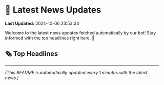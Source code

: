 # 📰 Latest News Updates
**Last Updated:** 2024-10-06 23:53:34

Welcome to the latest news updates fetched automatically by our bot! Stay informed with the top headlines right here. 🚀

## 🗞️ Top Headlines

---
*(This README is automatically updated every 1 minutes with the latest news.)*
